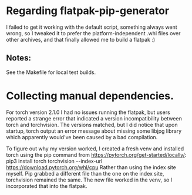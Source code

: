 # Regarding flatpak-pip-generator

I failed to get it working with the default script, something always went wrong,
so I tweaked it to prefer the platform-independent .whl files over other archives,
and that finally allowed me to build a flatpak :) 


## Notes:

See the Makefile for local test builds.


# Collecting manual dependencies.

For torch version 2.1.0 I had no issues running the flatpak, but users reported a strange error that indicated a version 
incompatibility between torch and torchvision. The versions matched, but I did notice that upon startup, torch output
an error message about missing some libjpg library which apparently would've been caused by a bad compilation.

To figure out why my version worked, I created a fresh venv and installed torch using the pip command from
https://pytorch.org/get-started/locally/: pip3 install torch torchvision --index-url https://download.pytorch.org/whl/cpu
Rather than using the index site myself. Pip grabbed a different file than the one on the index site, torchvision remained the
same. The new file worked in the venv, so I incorporated that into the flatpak.